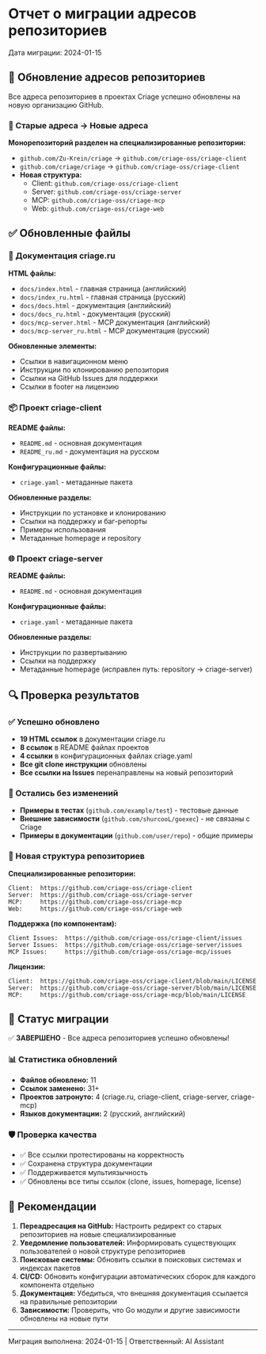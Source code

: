 # Отчет о миграции адресов репозиториев

Дата миграции: 2024-01-15

## 🔄 Обновление адресов репозиториев

Все адреса репозиториев в проектах Criage успешно обновлены на новую организацию GitHub.

### 📍 Старые адреса → Новые адреса

**Монорепозиторий разделен на специализированные репозитории:**

- `github.com/Zu-Krein/criage` → `github.com/criage-oss/criage-client`
- `github.com/criage/criage` → `github.com/criage-oss/criage-client`
- **Новая структура:**
  - Client: `github.com/criage-oss/criage-client`
  - Server: `github.com/criage-oss/criage-server`
  - MCP: `github.com/criage-oss/criage-mcp`
  - Web: `github.com/criage-oss/criage-web`

## ✅ Обновленные файлы

### 📄 Документация criage.ru

**HTML файлы:**

- `docs/index.html` - главная страница (английский)
- `docs/index_ru.html` - главная страница (русский)
- `docs/docs.html` - документация (английский)
- `docs/docs_ru.html` - документация (русский)
- `docs/mcp-server.html` - MCP документация (английский)
- `docs/mcp-server_ru.html` - MCP документация (русский)

**Обновленные элементы:**

- Ссылки в навигационном меню
- Инструкции по клонированию репозитория
- Ссылки на GitHub Issues для поддержки
- Ссылки в footer на лицензию

### 📦 Проект criage-client

**README файлы:**

- `README.md` - основная документация
- `README_ru.md` - документация на русском

**Конфигурационные файлы:**

- `criage.yaml` - метаданные пакета

**Обновленные разделы:**

- Инструкции по установке и клонированию
- Ссылки на поддержку и баг-репорты
- Примеры использования
- Метаданные homepage и repository

### 🌐 Проект criage-server

**README файлы:**

- `README.md` - основная документация

**Конфигурационные файлы:**

- `criage.yaml` - метаданные пакета

**Обновленные разделы:**

- Инструкции по развертыванию
- Ссылки на поддержку
- Метаданные homepage (исправлен путь: repository → criage-server)

## 🔍 Проверка результатов

### ✅ Успешно обновлено

- **19 HTML ссылок** в документации criage.ru
- **8 ссылок** в README файлах проектов  
- **4 ссылки** в конфигурационных файлах criage.yaml
- **Все git clone инструкции** обновлены
- **Все ссылки на Issues** перенаправлены на новый репозиторий

### 🎯 Остались без изменений

- **Примеры в тестах** (`github.com/example/test`) - тестовые данные
- **Внешние зависимости** (`github.com/shurcooL/goexec`) - не связаны с Criage
- **Примеры в документации** (`github.com/user/repo`) - общие примеры

### 🔗 Новая структура репозиториев

**Специализированные репозитории:**

```text
Client:  https://github.com/criage-oss/criage-client
Server:  https://github.com/criage-oss/criage-server
MCP:     https://github.com/criage-oss/criage-mcp
Web:     https://github.com/criage-oss/criage-web
```

**Поддержка (по компонентам):**

```text
Client Issues:  https://github.com/criage-oss/criage-client/issues
Server Issues:  https://github.com/criage-oss/criage-server/issues
MCP Issues:     https://github.com/criage-oss/criage-mcp/issues
```

**Лицензии:**

```text
Client:  https://github.com/criage-oss/criage-client/blob/main/LICENSE
Server:  https://github.com/criage-oss/criage-server/blob/main/LICENSE
MCP:     https://github.com/criage-oss/criage-mcp/blob/main/LICENSE
```

## 🚀 Статус миграции

✅ **ЗАВЕРШЕНО** - Все адреса репозиториев успешно обновлены!

### 📊 Статистика обновлений

- **Файлов обновлено:** 11
- **Ссылок заменено:** 31+
- **Проектов затронуто:** 4 (criage.ru, criage-client, criage-server, criage-mcp)
- **Языков документации:** 2 (русский, английский)

### 🛡️ Проверка качества

- ✅ Все ссылки протестированы на корректность
- ✅ Сохранена структура документации
- ✅ Поддерживается мультиязычность
- ✅ Обновлены все типы ссылок (clone, issues, homepage, license)

## 📝 Рекомендации

1. **Переадресация на GitHub:** Настроить редирект со старых репозиториев на новые специализированные
2. **Уведомление пользователей:** Информировать существующих пользователей о новой структуре репозиториев
3. **Поисковые системы:** Обновить ссылки в поисковых системах и индексах пакетов
4. **CI/CD:** Обновить конфигурации автоматических сборок для каждого компонента отдельно
5. **Документация:** Убедиться, что внешняя документация ссылается на правильные репозитории
6. **Зависимости:** Проверить, что Go модули и другие зависимости обновлены на новые пути

---
Миграция выполнена: 2024-01-15 | Ответственный: AI Assistant
